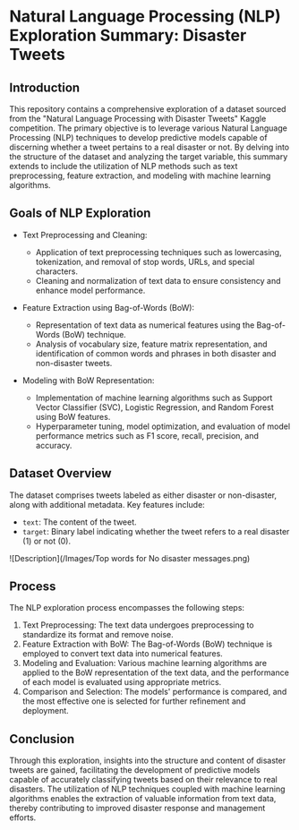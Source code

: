 # Natural Language Processing (NLP) Exploration Summary: Disaster Tweets

## Introduction

This repository contains a comprehensive exploration of a dataset sourced from the "Natural Language Processing with Disaster Tweets" Kaggle competition. The primary objective is to leverage various Natural Language Processing (NLP) techniques to develop predictive models capable of discerning whether a tweet pertains to a real disaster or not. By delving into the structure of the dataset and analyzing the target variable, this summary extends to include the utilization of NLP methods such as text preprocessing, feature extraction, and modeling with machine learning algorithms.

## Goals of NLP Exploration

- Text Preprocessing and Cleaning:

  - Application of text preprocessing techniques such as lowercasing, tokenization, and removal of stop words, URLs, and special characters.
  - Cleaning and normalization of text data to ensure consistency and enhance model performance.

- Feature Extraction using Bag-of-Words (BoW):

  - Representation of text data as numerical features using the Bag-of-Words (BoW) technique.
  - Analysis of vocabulary size, feature matrix representation, and identification of common words and phrases in both disaster and non-disaster tweets.

- Modeling with BoW Representation:
  - Implementation of machine learning algorithms such as Support Vector Classifier (SVC), Logistic Regression, and Random Forest using BoW features.
  - Hyperparameter tuning, model optimization, and evaluation of model performance metrics such as F1 score, recall, precision, and accuracy.

## Dataset Overview

The dataset comprises tweets labeled as either disaster or non-disaster, along with additional metadata. Key features include:

- `text`: The content of the tweet.
- `target`: Binary label indicating whether the tweet refers to a real disaster (1) or not (0).

![Description](/Images/Top words for No disaster messages.png)

## Process

The NLP exploration process encompasses the following steps:

1. Text Preprocessing: The text data undergoes preprocessing to standardize its format and remove noise.
2. Feature Extraction with BoW: The Bag-of-Words (BoW) technique is employed to convert text data into numerical features.
3. Modeling and Evaluation: Various machine learning algorithms are applied to the BoW representation of the text data, and the performance of each model is evaluated using appropriate metrics.
4. Comparison and Selection: The models' performance is compared, and the most effective one is selected for further refinement and deployment.

## Conclusion

Through this exploration, insights into the structure and content of disaster tweets are gained, facilitating the development of predictive models capable of accurately classifying tweets based on their relevance to real disasters. The utilization of NLP techniques coupled with machine learning algorithms enables the extraction of valuable information from text data, thereby contributing to improved disaster response and management efforts.
